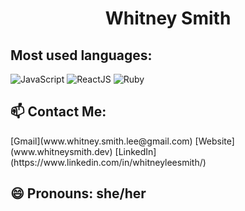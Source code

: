 <h1 align="center">Whitney Smith</h1>

<h2>Most used languages:</h2>

<img src="https://img.shields.io/static/v1?message=JavaScript&color=yellow" alt="JavaScript"/> <img src="https://img.shields.io/static/v1?message=ReactJS&color=blue" alt="ReactJS"/> <img src="https://img.shields.io/static/v1?message=Ruby&color=red" alt="Ruby"/>

<h2> 📫 Contact Me: </h2>
  [Gmail](www.whitney.smith.lee@gmail.com)
  [Website](www.whitneysmith.dev)
  [LinkedIn](https://www.linkedin.com/in/whitneyleesmith/)
  
<h2> 😄 Pronouns: she/her </h2>

